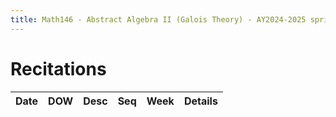 ```yaml
---
title: Math146 - Abstract Algebra II (Galois Theory) - AY2024-2025 spring
---
```


# **Recitations**
  

  | Date | DOW | Desc | Seq | Week | Details |
  |------|-----|------|-----|------|---------|
